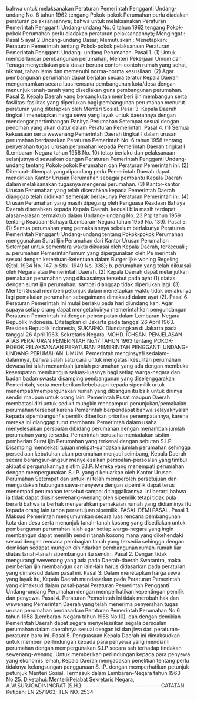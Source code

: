  bahwa untuk melaksanakan Peraturan Pemerintah Pengganti Undang-undang No. 6 tahun 1962 tengang Pokok-pokok Perumahan perlu diadakan peraturan pelaksanaannya; bahwa untuk melaksanakan Peraturan Pemerintah Pengganti Undang-undang No. 6 tahun 1962 tengang Pokok-pokok Perumahan perlu diadakan peraturan pelaksanaannya;
Mengingat :
 Pasal 5 ayat 2 Undang-undang Dasar; Memutuskan : Menetapkan: Peraturan Pemerintah tentang Pokok-pokok pelaksanaan Peraturan Pemerintah Pengganti Undang- undang Perumahan. Pasal 1. (1) Untuk memperlancar pembangunan perumahan, Menteri Pekerjaan Umum dan Tenaga menyediakan pola dasar berupa contoh-contoh rumah yang sehat, nikmat, tahan lama dan memenuhi norma-norma kesusilaan. (2) Agar pembangunan perumahan dapat berjalan secara teratur Kepala Daerah mengumumkan secara luas rencana pembangunan kota/desa dengan menunjuk tanah-tanah yang disediakan guna pembangunan perumahan. Pasal 2. Kepala Daerah yang bersangkutan memberi ijin membangun serta fasilitas-fasilitas yang diperlukan bagi pembangunan perumahan menurut peraturan yang ditetapkan oleh Menteri Sosial. Pasal 3. Kepala Daerah tingkat I menetapkan harga sewa yang layak untuk daerahnya dengan mendengar pertimbangan Panitya Perumahan Setempat sesuai dengan pedoman yang akan diatur dalam Peraturan Pemerintah. Pasal 4. (1) Semua kekuasaan serta wewenang Pemerintah Daerah tingkat I dalam urusan perumahan berdasarkan Peraturan Pemerintah No. 6 tahun 1958 tentang penyerahan tugas urusan perumahan kepada Pemerintah Daerah tingkat I (Lembaran-Negara tahun 1958 No. 10) tetap berlaku dan pelaksanaan selanjutnya disesuaikan dengan Peraturan Pemerintah Pengganti Undang-undang tentang Pokok-pokok Perumahan dan Peraturan Pemerintah ini. (2) Ditempat-ditempat yang dipandang perlu Pemerintah Daerah dapat mendirikan Kantor Urusan Perumahan sebagai pembantu Kepala Daerah dalam melaksanakan tugasnya mengenai perumahan. (3) Kantor-kantor Urusan Perumahan yang telah diserahkan kepada Pemerintah Daerah dianggap telah didirikan semenjak berlakunya Peraturan Pemerintah ini. (4) Urusan Perumahan yang masih dipegang oleh Penguasa Keadaan Bahaya Daerah diserahkan kepada Kepala Daerah. kecuali bila masih terdapat alasan-alasan termaktub dalam Undang- undang No. 23 Prp tahun 1959 tentang Keadaan-Bahaya (Lembaran-Negara tahun 1959 No. 139). Pasal 5. (1) Semua perumahan yang pemakaiannya sebelum berlakunya Peraturan Pemerintah Pengganti Undang-undang tentang Pokok-pokok Perumahan menggunakan Surat Ijin Perumahan dari Kantor Urusan Perumahan Setempat untuk sementara waktu dikuasai oleh Kepala Daerah, terkecuali ;
a. perumahan Pemerintah/umum yang dipergunakan oleh Pe merintah sesuai dengan ketentuan-ketentuan dalam Burgerlijke woning Regeling (Stbl. 1934 No. 147 jo Stbl. 1949 No. 338);
b. perumahan yang telah dikuasai oleh Negara atau Pemerintah Daerah. (2) Kepala Daerah dapat melanjutkan pemakaian perumahan yang dikuasainya tersebut pada ayat (1) diatas dengan surat ijin perumahan, sampai dianggap tidak diperlukan lagi. (3) Menteri Sosial memberi petunjuk dalam menetapkan waktu tidak berlakunya lagi pemakaian perumahan sebagaimana dimaksud dalam ayat (2). Pasal 6. Peraturan Pemerintah ini mulai berlaku pada hari diundang kan. Agar supaya setiap orang dapat mengetahuinya memerintahkan pengundangan Peraturan Pemerintah ini dengan penempatan dalam Lembaran-Negara Republik Indonesia. Ditetapkan di Jakarta pada tanggal 26 April 1963. Presiden Republik Indonesia, SUKARNO. Diundangkan di Jakarta pada tanggal 26 April 1963. Sekretaris Negara, MOHD. ICHSAN. PENJELASAN ATAS PERATURAN PEMERINTAH No.17 TAHUN 1963 tentang POKOK-POKOK PELAKSANAAN PERATURAN PEMERINTAH PENGGANTI UNDANG-UNDANG PERUMAHAN. UMUM. Pemerintah menginsyafi sedalam-dalamnya, bahwa salah satu cara untuk mengatasi kesulitan perumahan dewasa ini ialah menambah jumlah perumahan yang ada dengan membuka kesempatan membangun seluas-luasnya bagi setiap warga-negara dan badan badan swasta disamping pembangunan yang diselenggarakan Pemerintah, serta memberikan kebebasan kepada sipemilik urtuk menempati/mempergunakan rumah yang dibangun itu baik untuk dirinya sendiri maupun untuk orang lain. Pemerintah Pusat maupun Daerah membatasi diri untuk sedikit mungkin mencampuri penunjukan/pemakaian perumahan tersebut karena Pemerintah berpendapat bahwa selayaknyalah kepada sipembangun/ sipemilik diberikan prioritas penempatannya, karena mereka ini dianggap turut membantu Pemerintah dalam usaha menyelesaikan persoalan dibidang perumahan dengan menambah jumlah perumahan yang tersedia. Pemerintah berusaha meniadakan sistim pemberian Surat Ijin Perumahan yang terkenal dengan sebutan S.I.P. Disamping mendekati tujuan melipat-gandakan jumlah perumahan sehingga persediaan kebutuhan akan perumahan menjadi seimbang, Kepala Daerah secara berangsur-angsur menyelesaikan persoalan-persoalan yang timbul akibat dipergunakannya sistim S.I.P. Mereka yang menempati perumahan dengan mempergunakan S.I.P. yang dikeluarkan oleh Kantor Urusan Perumahan Setempat dan untuk ini telah memperoleh persetujuan dan mengadakan hubungan sewa-menyewa dengan sipemilik dapat terus menempati perumahan tersebut sampai ditinggalkannya. Ini berarti bahwa ia tidak dapat diusir sewenang-wenang oleh sipemilik tetapi tidak pula berarti bahwa ia berhak menyerahkan pemakaian rumah yang didiaminya itu kepada orang lain tanpa persetujuan sipemilik. PASAL DEMI PASAL. Pasal 1. Maksud Pemerintah mengumumkan secara luas rencana pembangunan kota dan desa serta menunjuk tanah-tanah kosong yang disediakan untuk pembangunan perumahan ialah agar setiap warga-negara yang ingin membangun dapat memilih sendiri tanah kosong mana yang dikehendaki sesuai dengan rencana pembagian tanah yang tersedia sehingga dengan demikian sedapat mungkin dihindarkan pembangunan rumah-rumah liar diatas tanah-tanah sipembangun itu sendiri. Pasal 2. Dengan tidak mengurangi wewenang yang ada pada Daerah-daerah Swatantra, maka pemberian ijin membangun dan lain-lain harus didasarkan pada peraturan yang dimaksud dalam pasal ini. Pasal 3. Dalam menetapkan harga sewa yang layak itu, Kepala Daerah mendasarkan pada Peraturan Pemerintah yang dimaksud dalam pasal-pasal Peraturan Pemerintah Pengganti Undang-undang Perumahan dengan memperhatikan kepentingan pemilik dan penyewa. Pasal 4. Peraturan Pemerintah ini tidak merobah hak dan wewenang Pemerintah Daerah yang telah menerima penyerahan tugas urusan perumahan berdasarkan Peraturan Pemerintah Perumahan No.6 tahun 1958 (Lembaran-Negara tahun 1958 No.10), dan dengan demikian Pemerintah Daerah dapat segera menyelesaikan segala persoalan perumahan dalam daerahnya sesuai dengan isi dan jiwa dari peraturan-peraturan baru ini. Pasal 5. Penguasaan Kepala Daerah ini dimaksudkan untuk memberi perlindungan kepada para penyewa yang mendiami perumahan dengan mempergunakan S.I.P secara sah terhadap tindakan sewenang-wenang. Untuk memberikan perlindungan kepada para penyewa yang ekonomis lemah, Kepala Daerah mengadakan penelitian tentang perlu tidaknya kelangsungan penggunaan S.I.P. dengan memperhatikan petunjuk-petunjuk Menteri Sosial. Termasuk dalam Lembaran-Negara tahun 1963 No.25. Diketahui: Menteri/Pejabat Sekretaris Negara, A.W.SURJOADININGRAT (S.H.). -------------------------------- CATATAN Kutipan: LN 25/1963; TLN NO. 2534